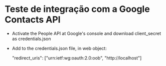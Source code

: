 # Teste de integração com a Google Contacts API

 - Activate the People API at Google's console and download client_secret as credentials.json
 - Add to the credentials.json file, in web object:

    "redirect_uris": ["urn:ietf:wg:oauth:2.0:oob", "http://localhost"]
